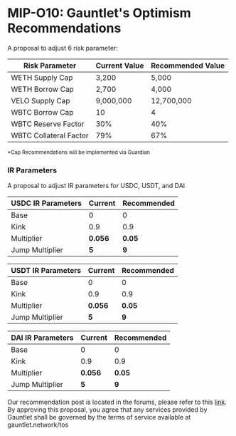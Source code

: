 # MIP-O10: Gauntlet's Optimism Recommendations 

A proposal to adjust 6 risk parameter: 

| Risk Parameter         | Current Value | Recommended Value |
|------------------------|---------------|-------------------|
| WETH Supply Cap        | 3,200         | 5,000             |
| WETH Borrow Cap        | 2,700         | 4,000             |
| VELO Supply Cap        | 9,000,000     | 12,700,000        |
| WBTC Borrow Cap        | 10            | 4                 |
| WBTC Reserve Factor    | 30%           | 40%               |
| WBTC Collateral Factor | 79%           | 67%               |

<sub> *Cap Recommendations will be implemented via Guardian </sub>

### IR Parameters

A proposal to adjust IR parameters for USDC, USDT, and DAI

| USDC IR Parameters | Current   | Recommended |
|--------------------|-----------|-------------|
| Base               | 0         | 0           |
| Kink               | 0.9       | 0.9         |
| Multiplier         | **0.056** | **0.05**    |
| Jump Multiplier    | **5**     | **9**       |

| USDT IR Parameters | Current   | Recommended |
|--------------------|-----------|-------------|
| Base               | 0         | 0           |
| Kink               | 0.9       | 0.9         |
| Multiplier         | **0.056** | **0.05**    |
| Jump Multiplier    | **5**     | **9**       |

| DAI IR Parameters | Current   | Recommended |
|-------------------|-----------|-------------|
| Base              | 0         | 0           |
| Kink              | 0.9       | 0.9         |
| Multiplier        | **0.056** | **0.05**    |
| Jump Multiplier   | **5**     | **9**       |

Our recommendation post is located in the forums, please refer to this
[link](https://forum.moonwell.fi/t/gauntlets-base-optimism-moonbeam-moonriver-monthly-recommendations-2024-09-25/1246).
By approving this proposal, you agree that any services provided by Gauntlet
shall be governed by the terms of service available at gauntlet.network/tos
